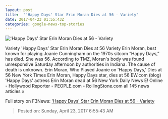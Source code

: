```yaml
---
layout: post
title:  "'Happy Days' Star Erin Moran Dies at 56 - Variety"
date: 2017-04-23 01:55:43Z
categories: google-news-top-stories
---
```


!['Happy Days' Star Erin Moran Dies at 56 - Variety](https://pmcvariety.files.wordpress.com/2017/04/erinmorandead.jpg?w=1000&h=750&crop=1)

Variety 'Happy Days' Star Erin Moran Dies at 56 Variety Erin Moran, best known for playing Joanie Cunningham on the 1970s sitcom “Happy Days,” has died. She was 56. According to TMZ, Moran's body was found unresponsive Saturday afternoon by authorities in Indiana. The cause of death is unknown. Erin Moran, Who Played Joanie on 'Happy Days,' Dies at 56 New York Times Erin Moran, Happy Days star, dies at 56 EW.com (blog) 'Happy Days' actress Erin Moran dead at 56 New York Daily News E! Online - Hollywood Reporter - PEOPLE.com - RollingStone.com all 145 news articles »


Full story on F3News: ['Happy Days' Star Erin Moran Dies at 56 - Variety](http://www.f3nws.com/n/CYzUpF)

> Posted on: Sunday, April 23, 2017 6:55:43 AM
